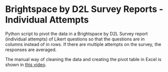 # Brightspace by D2L Survey Reports - Individual Attempts
Python script to pivot the data in a Brightspace by D2L Survey report (individual attempts) of Likert questions so that the questions are in columns instead of in rows. If there are multiple attempts on the survey, the responses are averaged.

The manual way of cleaning the data and creating the pivot table in Excel is shown in [this video](https://mediaspace.msu.edu/media/D2L+Survey+Report+PivotTable/1_jyh0yyk8).
